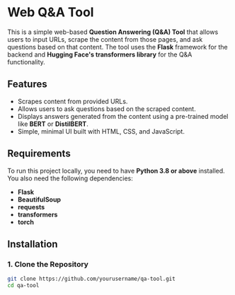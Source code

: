 # Web Q&A Tool

This is a simple web-based **Question Answering (Q&A) Tool** that allows users to input URLs, scrape the content from those pages, and ask questions based on that content. The tool uses the **Flask** framework for the backend and **Hugging Face's transformers library** for the Q&A functionality.

## Features

- Scrapes content from provided URLs.
- Allows users to ask questions based on the scraped content.
- Displays answers generated from the content using a pre-trained model like **BERT** or **DistilBERT**.
- Simple, minimal UI built with HTML, CSS, and JavaScript.

## Requirements

To run this project locally, you need to have **Python 3.8 or above** installed. You also need the following dependencies:

- **Flask**
- **BeautifulSoup**
- **requests**
- **transformers**
- **torch**

## Installation

### 1. Clone the Repository

```bash
git clone https://github.com/yourusername/qa-tool.git
cd qa-tool
